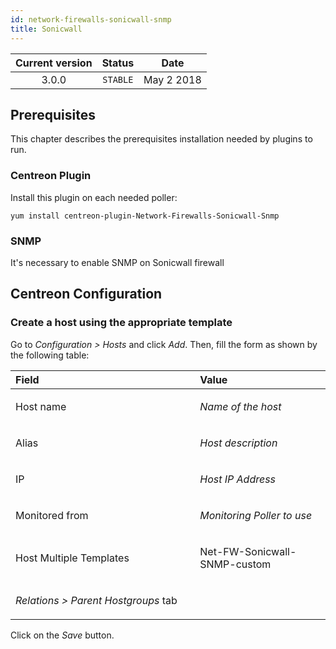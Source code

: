 ```yaml
---
id: network-firewalls-sonicwall-snmp
title: Sonicwall
---
```


| Current version | Status | Date |
| :-: | :-: | :-: |
| 3.0.0 | `STABLE` | May  2 2018 |

## Prerequisites
This chapter describes the prerequisites installation needed by plugins
to run.

### Centreon Plugin
Install this plugin on each needed poller:

    yum install centreon-plugin-Network-Firewalls-Sonicwall-Snmp


### SNMP
It's necessary to enable SNMP on Sonicwall firewall

## Centreon Configuration
### Create a host using the appropriate template
Go to *Configuration &gt; Hosts* and click *Add*. Then, fill the form as
shown by the following table:

<table>
<colgroup>
<col width="58%" />
<col width="41%" />
</colgroup>
<thead>
<tr class="header">
<th align="left">Field</th>
<th align="left">Value</th>
</tr>
</thead>
<tbody>
<tr class="odd">
<td align="left"><p>Host name</p></td>
<td align="left"><p><em>Name of the host</em></p></td>
</tr>
<tr class="even">
<td align="left"><p>Alias</p></td>
<td align="left"><p><em>Host description</em></p></td>
</tr>
<tr class="odd">
<td align="left"><p>IP</p></td>
<td align="left"><p><em>Host IP Address</em></p></td>
</tr>
<tr class="even">
<td align="left"><p>Monitored from</p></td>
<td align="left"><p><em>Monitoring Poller to use</em></p></td>
</tr>
<tr class="odd">
<td align="left"><p>Host Multiple Templates</p></td>
<td align="left"><p>Net-FW-Sonicwall-SNMP-custom</p></td>
</tr>
<tr class="even">
<td align="left"><p><em>Relations &gt; Parent Hostgroups</em> tab</p></td>
<td align="left"></td>
</tr>
</tbody>
</table>

Click on the *Save* button.

